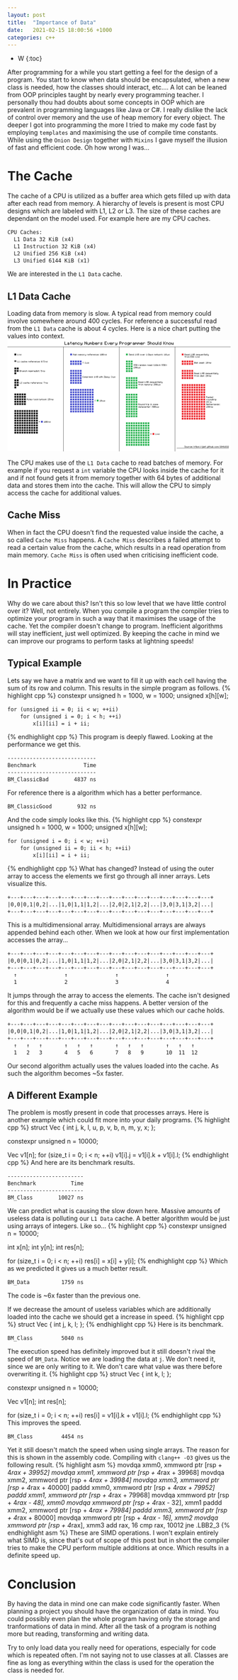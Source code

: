 ```yaml
---
layout: post
title:  "Importance of Data"
date:   2021-02-15 18:00:56 +1000
categories: c++
---
```

* W
{:toc}

After programming for a while you start getting a feel for the design of a program. You start to know when data should be encapsulated, when a new class is needed, how the classes should interact, etc.... A lot can be leaned from OOP principles taught by nearly every programming teacher. I personally thou had doubts about some concepts in OOP which are prevalent in programming languages like Java or C#. I really dislike the lack of control over memory and the use of heap memory for every object. The deeper I got into programming the more I tried to make my code fast by employing `templates` and maximising the use of compile time constants. While using the `Onion Design` together with `Mixins` I gave myself the illusion of fast and efficient code. Oh how wrong I was...

# The Cache
The cache of a CPU is utilized as a buffer area which gets filled up with data after each read from memory. A hierarchy of levels is present is most CPU designs which are labeled with L1, L2 or L3. The size of these caches are dependant on the model used. For example here are my CPU caches.
```
CPU Caches:
  L1 Data 32 KiB (x4)
  L1 Instruction 32 KiB (x4)
  L2 Unified 256 KiB (x4)
  L3 Unified 6144 KiB (x1)
```
We are interested in the `L1 Data` cache.

## L1 Data Cache
Loading data from memory is slow. A typical read from memory could involve somewhere around 400 cycles. For reference a successful read from the `L1 Data` cache is about 4 cycles. Here is a nice chart putting the values into context.
![Speed of multiple operations](/assets/speed_reference.png)

The CPU makes use of the `L1 Data` cache to read batches of memory. For example if you request a `int` variable the CPU looks inside the cache for it and if not found gets it from memory together with 64 bytes of additional data and stores them into the cache. This will allow the CPU to simply access the cache for additional values.

## Cache Miss
When in fact the CPU doesn't find the requested value inside the cache, a so called `Cache Miss` happens. A `Cache Miss` describes a failed attempt to read a certain value from the cache, which results in a read operation from main memory. `Cache Miss` is often used when criticising inefficient code.

# In Practice
Why do we care about this? Isn't this so low level that we have little control over it? Well, not entirely. When you compile a program the compiler tries to optimize your program in such a way that it maximises the usage of the cache. Yet the compiler doesn't change to program. Inefficient algorithms will stay inefficient, just well optimized. By keeping the cache in mind we can improve our programs to perform tasks at lightning speeds!

## Typical Example
Lets say we have a matrix and we want to fill it up with each cell having the sum of its row and column. This results in the simple program as follows.
{% highlight cpp %}
constexpr unsigned h = 1000, w = 1000;
unsigned x[h][w];

    for (unsigned ii = 0; ii < w; ++ii)
        for (unsigned i = 0; i < h; ++i)
            x[i][ii] = i + ii;
{% endhighlight cpp %}
This program is deeply flawed. Looking at the performance we get this.
```
----------------------------
Benchmark               Time
----------------------------
BM_ClassicBad        4837 ns
```
For reference there is a algorithm which has a better performance.
```
BM_ClassicGood        932 ns
```
And the code simply looks like this.
{% highlight cpp %}
constexpr unsigned h = 1000, w = 1000;
unsigned x[h][w];

    for (unsigned i = 0; i < w; ++i)
        for (unsigned ii = 0; ii < h; ++ii)
            x[i][ii] = i + ii;
{% endhighlight cpp %}
What has changed? Instead of using the outer array to access the elements we first go through all inner arrays. Lets visualize this.
```
+---+---+---+---+---+---+---+---+---+---+---+---+---+---+---+---+
|0,0|0,1|0,2|...|1,0|1,1|1,2|...|2,0|2,1|2,2|...|3,0|3,1|3,2|...|
+---+---+---+---+---+---+---+---+---+---+---+---+---+---+---+---+
```
This is a multidimensional array. Multidimensional arrays are always appended behind each other. When we look at how our first implementation accesses the array...
```
+---+---+---+---+---+---+---+---+---+---+---+---+---+---+---+---+
|0,0|0,1|0,2|...|1,0|1,1|1,2|...|2,0|2,1|2,2|...|3,0|3,1|3,2|...|
+---+---+---+---+---+---+---+---+---+---+---+---+---+---+---+---+
  ↑               ↑               ↑               ↑
  1               2               3               4
```
It jumps through the array to access the elements. The cache isn't designed for this and frequently a cache miss happens. A better version of the algorithm would be if we actually use these values which our cache holds.
```
+---+---+---+---+---+---+---+---+---+---+---+---+---+---+---+---+
|0,0|0,1|0,2|...|1,0|1,1|1,2|...|2,0|2,1|2,2|...|3,0|3,1|3,2|...|
+---+---+---+---+---+---+---+---+---+---+---+---+---+---+---+---+
  ↑   ↑   ↑       ↑   ↑   ↑       ↑   ↑   ↑       ↑   ↑   ↑
  1   2   3       4   5   6       7   8   9       10  11  12
```
Our second algorithm actually uses the values loaded into the cache. As such the algorithm becomes ~5x faster.

## A Different Example
The problem is mostly present in code that processes arrays. Here is another example which could fit more into your daily programs.
{% highlight cpp %}
struct Vec
{
    int j, k, l, u, p, v, b, n, m, y, x;
};

constexpr unsigned n = 10000;

Vec v1[n];
for (size_t i = 0; i < n; ++i) v1[i].j = v1[i].k + v1[i].l;
{% endhighlight cpp %}
And here are its benchmark results.
```
------------------------
Benchmark           Time
------------------------
BM_Class        10027 ns
```
We can predict what is causing the slow down here. Massive amounts of useless data is polluting our `L1 Data` cache. A better algorithm would be just using arrays of integers. Like so...
{% highlight cpp %}
constexpr unsigned n = 10000;

int x[n];
int y[n];
int res[n];

for (size_t i = 0; i < n; ++i) res[i] = x[i] + y[i];
{% endhighlight cpp %}
Which as we predicted it gives us a much better result.
```
BM_Data          1759 ns
```
The code is ~6x faster than the previous one.

If we decrease the amount of useless variables which are additionally loaded into the cache we should get a increase in speed.
{% highlight cpp %}
struct Vec
{
    int j, k, l;
};
{% endhighlight cpp %}
Here is its benchmark.
```
BM_Class         5040 ns
```
The execution speed has definitely improved but it still doesn't rival the speed of `BM_Data`. Notice we are loading the data at `j`. We don't need it, since we are only writing to it. We don't care what value was there before overwriting it.
{% highlight cpp %}
struct Vec
{
    int k, l;
};

constexpr unsigned n = 10000;

Vec v1[n];
int res[n];

for (size_t i = 0; i < n; ++i) res[i] = v1[i].k + v1[i].l;
{% endhighlight cpp %}
This improves the speed.
```
BM_Class         4454 ns
```
Yet it still doesn't match the speed when using single arrays. The reason for this is shown in the assembly code. Compiling with `clang++ -O3` gives us the following result.
{% highlight asm %}
movdqa  xmm0, xmmword ptr [rsp + 4*rax + 39952]
movdqa  xmm1, xmmword ptr [rsp + 4*rax + 39968]
movdqa  xmm2, xmmword ptr [rsp + 4*rax + 39984]
movdqa  xmm3, xmmword ptr [rsp + 4*rax + 40000]
paddd   xmm0, xmmword ptr [rsp + 4*rax + 79952]
paddd   xmm1, xmmword ptr [rsp + 4*rax + 79968]
movdqa  xmmword ptr [rsp + 4*rax - 48], xmm0
movdqa  xmmword ptr [rsp + 4*rax - 32], xmm1
paddd   xmm2, xmmword ptr [rsp + 4*rax + 79984]
paddd   xmm3, xmmword ptr [rsp + 4*rax + 80000]
movdqa  xmmword ptr [rsp + 4*rax - 16], xmm2
movdqa  xmmword ptr [rsp + 4*rax], xmm3
add     rax, 16
cmp     rax, 10012
jne     .LBB2_3
{% endhighlight asm %}
These are SIMD operations. I won't explain entirely what SIMD is, since that's out of scope of this post but in short the compiler tries to make the CPU perform multiple additions at once. Which results in a definite speed up.

# Conclusion
By having the data in mind one can make code significantly faster. When planning a project you should have the organization of data in mind. You could possibly even plan the whole program having only the storage and tranformations of data in mind. After all the task of a program is nothing more but reading, transforming and writing data.

Try to only load data you really need for operations, especially for code which is repeated often. I'm not saying not to use classes at all. Classes are fine as long as everything within the class is used for the operation the class is needed for.